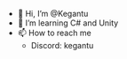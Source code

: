 - 👋 Hi, I’m @Kegantu
- 👀 I’m learning C# and Unity
- 📫 How to reach me
  - Discord: kegantu


<!---
Kegantu/Kegantu is a ✨ special ✨ repository because its `README.md` (this file) appears on your GitHub profile.
You can click the Preview link to take a look at your changes.
--->
